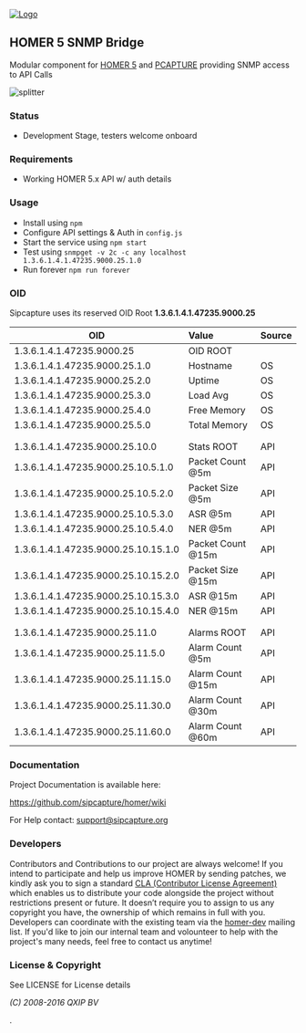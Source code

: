 [![Logo](http://sipcapture.org/data/images/sipcapture_header.png)](http://sipcapture.org)

## HOMER 5 SNMP Bridge

Modular component for [HOMER 5](http://github.com/sipcapture/homer) and [PCAPTURE](http://pcapture.com) providing SNMP access to API Calls


![splitter](http://i.imgur.com/lytn4zn.png)

### Status

* Development Stage, testers welcome onboard

### Requirements

* Working HOMER 5.x API w/ auth details

### Usage

* Install using ```npm```
* Configure API settings & Auth in ```config.js```
* Start the service using ```npm start```
* Test using ```snmpget -v 2c -c any localhost 1.3.6.1.4.1.47235.9000.25.1.0 ```
* Run forever ```npm run forever```

### OID 

Sipcapture uses its reserved OID Root **1.3.6.1.4.1.47235.9000.25**

| OID                            | Value           | Source  |
| ------------------------------ |:--------------- |:------- |
| 1.3.6.1.4.1.47235.9000.25      | OID ROOT        |         |
| 1.3.6.1.4.1.47235.9000.25.1.0  | Hostname        | OS      |
| 1.3.6.1.4.1.47235.9000.25.2.0  | Uptime          | OS      |
| 1.3.6.1.4.1.47235.9000.25.3.0  | Load Avg        | OS      |
| 1.3.6.1.4.1.47235.9000.25.4.0  | Free Memory     | OS      |
| 1.3.6.1.4.1.47235.9000.25.5.0  | Total Memory    | OS      |
|   |  |  |
|   |  |  |
| 1.3.6.1.4.1.47235.9000.25.10.0      | Stats  ROOT  | API   |
| 1.3.6.1.4.1.47235.9000.25.10.5.1.0  | Packet Count @5m   | API   |
| 1.3.6.1.4.1.47235.9000.25.10.5.2.0  | Packet Size @5m   | API   |
| 1.3.6.1.4.1.47235.9000.25.10.5.3.0  | ASR @5m   | API   |
| 1.3.6.1.4.1.47235.9000.25.10.5.4.0  | NER @5m   | API   |
| 1.3.6.1.4.1.47235.9000.25.10.15.1.0  | Packet Count @15m   | API   |
| 1.3.6.1.4.1.47235.9000.25.10.15.2.0  | Packet Size @15m   | API   |
| 1.3.6.1.4.1.47235.9000.25.10.15.3.0  | ASR @15m   | API   |
| 1.3.6.1.4.1.47235.9000.25.10.15.4.0  | NER @15m   | API   |
|   |  |  |
|   |  |  |
| 1.3.6.1.4.1.47235.9000.25.11.0      | Alarms  ROOT  | API   |
| 1.3.6.1.4.1.47235.9000.25.11.5.0      | Alarm Count @5m  | API   |
| 1.3.6.1.4.1.47235.9000.25.11.15.0      | Alarm Count @15m  | API   |
| 1.3.6.1.4.1.47235.9000.25.11.30.0      | Alarm Count @30m  | API   |
| 1.3.6.1.4.1.47235.9000.25.11.60.0      | Alarm Count @60m  | API   |

### Documentation

Project Documentation is available here:

https://github.com/sipcapture/homer/wiki

For Help contact: support@sipcapture.org



### Developers
Contributors and Contributions to our project are always welcome! If you intend to participate and help us improve HOMER by sending patches, we kindly ask you to sign a standard [CLA (Contributor License Agreement)](http://cla.qxip.net) which enables us to distribute your code alongside the project without restrictions present or future. It doesn’t require you to assign to us any copyright you have, the ownership of which remains in full with you. Developers can coordinate with the existing team via the [homer-dev](http://groups.google.com/group/homer-dev) mailing list. If you'd like to join our internal team and volounteer to help with the project's many needs, feel free to contact us anytime!




### License & Copyright

See LICENSE for License details

*(C) 2008-2016 QXIP BV*

.
